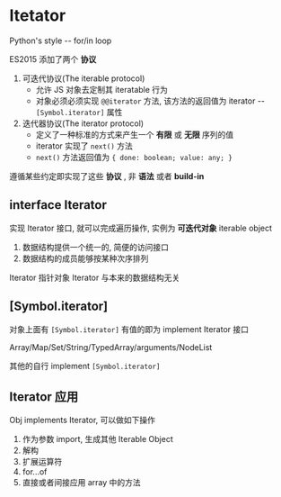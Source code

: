 # Itetator

Python's style -- for/in loop

ES2015 添加了两个 **协议**

1. 可迭代协议(The iterable protocol)
   - 允许 JS 对象去定制其 iteratable 行为
   - 对象必须必须实现 `@@iterator` 方法, 该方法的返回值为 iterator -- `[Symbol.iterator]` 属性
2. 迭代器协议(The iterator protocol)
   - 定义了一种标准的方式来产生一个 **有限** 或 **无限** 序列的值
   - iterator 实现了 `next()` 方法
   - `next()` 方法返回值为 `{ done: boolean; value: any; }`

遵循某些约定即实现了这些 **协议** , 非 **语法** 或者 **build-in**

## interface Iterator

实现 Iterator 接口, 就可以完成遍历操作, 实例为 **可迭代对象** iterable object

1. 数据结构提供一个统一的, 简便的访问接口
2. 数据结构的成员能够按某种次序排列

Iterator 指针对象
Iterator 与本来的数据结构无关

## [Symbol.iterator]

对象上面有 `[Symbol.iterator]` 有值的即为 implement Iterator 接口

Array/Map/Set/String/TypedArray/arguments/NodeList

其他的自行 implement `[Symbol.iterator]`

## Iterator 应用

Obj implements Iterator, 可以做如下操作

1. 作为参数 import, 生成其他 Iterable Object
2. 解构
3. 扩展运算符
4. for...of
5. 直接或者间接应用 array 中的方法